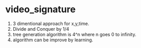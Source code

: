 # video_signature

1) 3 dimentional approach for x,y,time.
2) Divide and Conquer by 1/4
3) tree generation algorithm is 4^n where n goes 0 to infinity.
4) algorithm can be improve by learning.


